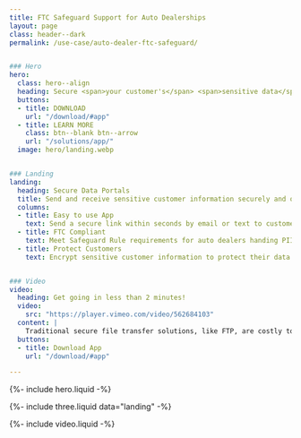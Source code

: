 ```yaml
---
title: FTC Safeguard Support for Auto Dealerships
layout: page
class: header--dark
permalink: /use-case/auto-dealer-ftc-safeguard/


### Hero
hero:
  class: hero--align
  heading: Secure <span>your customer's</span> <span>sensitive data</span>.
  buttons:
  - title: DOWNLOAD
    url: "/download/#app"
  - title: LEARN MORE
    class: btn--blank btn--arrow
    url: "/solutions/app/"
  image: hero/landing.webp


### Landing
landing:
  heading: Secure Data Portals
  title: Send and receive sensitive customer information securely and quickly.
  columns:
  - title: Easy to use App
    text: Send a secure link within seconds by email or text to customers – enhancing your services and processes.
  - title: FTC Compliant
    text: Meet Safeguard Rule requirements for auto dealers handing PII – without burdening your team. 
  - title: Protect Customers
    text: Encrypt sensitive customer information to protect their data and your company


### Video
video:
  heading: Get going in less than 2 minutes!
  video:
    src: "https://player.vimeo.com/video/562684103"
  content: |
    Traditional secure file transfer solutions, like FTP, are costly to setup and maintain. Modern cloud storage solutions don't have the level of security and privacy required.If you need to share sensitive files and data with your clients, Diode Drive may be the perfect solution.
  buttons:
  - title: Download App
    url: "/download/#app"

---
```


{%- include hero.liquid -%}

{%- include three.liquid data="landing" -%}

{%- include video.liquid -%}
